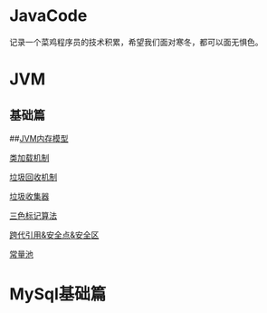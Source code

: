 # JavaCode
记录一个菜鸡程序员的技术积累，希望我们面对寒冬，都可以面无惧色。
# JVM
## 基础篇
##<a href="https://note.youdao.com/s/PlEfbMMI">JVM内存模型</a>

<a href="https://note.youdao.com/s/Y2eMrFwO">类加载机制</a>

<a href="https://note.youdao.com/s/18xpxepd">垃圾回收机制</a>

<a href="https://note.youdao.com/s/EgHnwXHx">垃圾收集器</a>

<a href="https://note.youdao.com/s/6hzF4RBz">三色标记算法</a>

<a href="https://note.youdao.com/s/EzB6KiAr">跨代引用&安全点&安全区</a>

<a href="https://note.youdao.com/s/V7M5Hhrw">常量池</a>

# MySql基础篇
